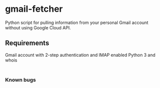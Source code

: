 # gmail-fetcher
Python script for pulling information from your personal Gmail account without using Google Cloud API. 

## Requirements
Gmail account with 2-step authentication and IMAP enabled
Python 3 and whois

###

```

```

### Known bugs
